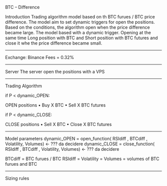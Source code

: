 BTC – Difference


Introduction
Trading algorithm model based on th BTC furues / BTC price difference.  The model aim to set dynamic triggers for open the positions. Based on the conditions, the algorithm open when the price difference became large. The model based with a dynamic trigger.  Opening at the same time Long position with BTC and Short position with BTC futures and close it whe the price difference became small.
________________________________________________________________________________
Exchange: Binance
Fees = 0.32%
________________________________________________________________________________
Server
The server open the positions with a VPS
________________________________________________________________________________

Trading Algorithm

if P < dynamic_OPEN:

   OPEN positions
    • Buy X BTC
    • Sell X BTC futures


if P < dynamic_CLOSE:

   CLOSE positions
    • Sell X BTC
    • Close X BTC futures

________________________________________________________________________________
Model parameters 
dynamic_OPEN = open_function( RSIdiff  , BTCdiff , Volatility, Volumes)   ← ??? da decidere
dynamic_CLOSE = close_function( RSIdiff  , BTCdiff , Volatility, Volumes)  ← ??? da decidere

BTCdiff = BTC furues / BTC 
RSIdiff  = 
Volatility = 
Volumes = volumes of  BTC furues and BTC 
________________________________________________________________________________
Sizing rules

